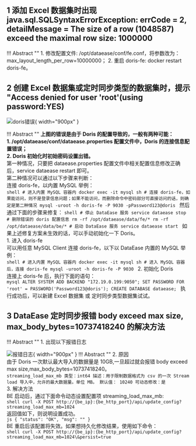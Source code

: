 ## 1 添加 Excel 数据集时出现 java.sql.SQLSyntaxErrorException: errCode = 2, detailMessage = The size of a row (1048587) exceed the maximal row size: 1000000

!!! Abstract ""
    1. 修改配置文件: /opt/dataease/conf/fe.conf，将参数改为：max_layout_length_per_row=10000000；
    2. 重启 doris-fe: docker restart doris-fe。

## 2 创建 Excel 数据集或定时同步类型的数据集时，提示 "Access denied for user 'root'(using password:YES)

![doris错误](../img/faq/doris-invalid.png){ width="900px" }


!!! Abstract ""
    **上图的错误是由于 Doris 的配置导致的，一般有两种可能：  
    1. /opt/dataease/conf/dataease.properties 配置文件中，Doris 的连接信息配置错误；  
    2. Doris 初始化时初始密码设置出错。**  
    第一种情况，只要把 dataease.properties 配置文件中相关配置信息修改正确后，service dataease restart 即可。  
    第二种情况可以通过以下步骤来判断：  
    连接 doris-fe，以内置 MySQL 举例：  
    ```shell
    # 进入内置 MySQL 容器内
    docker exec -it mysql sh
    # 连接 doris-fe，如果能访问，则不是登录信息问题；如果不能访问，而删除命令中密码部分可直接访问的话，则确定是第二种情况
    mysql -uroot -h doris-fe -P 9030 -pPassword123@doris
    ```
    然后通过下面的步骤来修复：
    ```shell
    # 停止 DataEase 服务
    service dataease stop
    # 删除错误的 doris 配置信息
    rm -rf /opt/dataease/data/fe/*
    rm -rf /opt/dataease/data/be/*
    # 启动 DataEase 服务
    service dataease start
    ```
    如果上述修复方案未生效的话，可以手动初始化一下 Doris。  
    1. 进入 doris-fe  
    可以用任意 MySQL Client 连接 doris-fe，以下以 DataEase 内置的 MySQL 举例：  
    ```shell
    # 进入内置 MySQL 容器内
    docker exec -it mysql sh
    # 进入 MySQL 容器后，连接 doris-fe
    mysql -uroot -h doris-fe -P 9030
    ```
    2. 初始化 Doris  
    连接上 doris-fe 后，执行下面的语句：  
    ```mysql
    ALTER SYSTEM ADD BACKEND "172.19.0.199:9050";
    SET PASSWORD FOR 'root' = PASSWORD('Password123@doris');
    CREATE DATABASE dataease;
    ```
    执行成功后，可以新建 Excel 数据集 或 定时同步类型数据集试试。

## 3 DataEase 定时同步报错 body exceed max size, max_body_bytes=10737418240 的解决方法

!!! Abstract ""
    1. 出现以下报错日志 

![报错日志](../img/faq/报错日志.png){ width="900px" }
!!! Abstract ""
    2. 原因  
    由于 Doris 一次默认最大导入的数据量是 10GB,一旦超过就会报错 body exceed max size,max_body_bytes=10737418240。   
    ```
    streaming_load_max_mb​
    类型：int64
    描述：用于限制数据格式为 csv 的一次 Stream load 导入中，允许的最大数据量。单位 MB。
    默认值： 10240
    可动态修改：是
    ```   
    3. 解决方法  
    BE 启动后，通过下面命令动态设置配置项 streaming_load_max_mb:  
    ```shell
    curl -X POST http://{be_ip}:{be_http_port}/api/update_config?streaming_load_max_mb=1024
    ```  
    返回值如下，则说明设置成功。  
    ```js
    {
        "status": "OK",
        "msg": ""
    }
    ```  
    BE 重启后该配置将失效。如果想持久化修改结果，使用如下命令：  
    ```shell
    curl -X POST http://{be_ip}:{be_http_port}/api/update_config?streaming_load_max_mb=1024\&persist=true
    ```